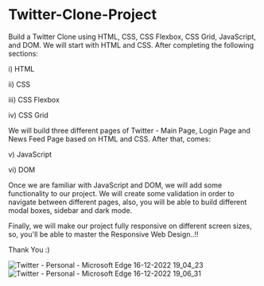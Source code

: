 # Twitter-Clone-Project
Build a Twitter Clone using HTML, CSS, CSS Flexbox, CSS Grid, JavaScript, and DOM.
We will start with HTML and CSS. After completing the following sections:

 i) HTML 

 ii) CSS 

 iii) CSS Flexbox

 iv) CSS Grid

We will build three different pages of Twitter - Main Page, Login Page and News Feed Page based on HTML and CSS. After that, comes:

 v) JavaScript 
 
 vi) DOM 

Once we are familiar with JavaScript and DOM, we will add some functionality to our project. We will create some validation in order to navigate between different pages, also, you will be able to build different modal boxes, sidebar and dark mode.

Finally, we will make our project fully responsive on different screen sizes, so, you'll be able to master the Responsive Web Design..!!

Thank You :)

![Twitter - Personal - Microsoft​ Edge 16-12-2022 19_04_23](https://user-images.githubusercontent.com/113299947/208110533-d8e8deaf-ad7a-4337-b986-33ba81d0fe33.png)
![Twitter - Personal - Microsoft​ Edge 16-12-2022 19_06_31](https://user-images.githubusercontent.com/113299947/208110758-01e5a94b-88b3-4936-98d2-1378068e3d05.png)
